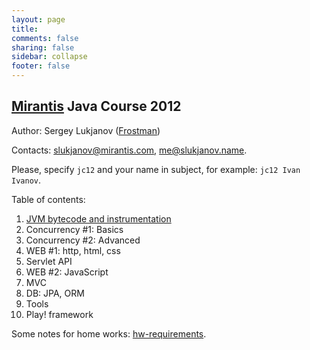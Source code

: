 ```yaml
---
layout: page                                                                                                            
title:                                                                                                                  
comments: false                                                                                                         
sharing: false                                                                                                          
sidebar: collapse                                                                                                       
footer: false   
---
```

## [Mirantis](http://www.mirantis.com) Java Course 2012
Author: Sergey Lukjanov ([Frostman](https://github.com/Frostman/ "Frostman at github.com"))

Contacts: [slukjanov@mirantis.com](mailto:slukjanov@mirantis.com?subject=jc12%20Ivan%20Ivanov),
 [me@slukjanov.name](mailto:me@slukjanov.name?subject=jc12%20Ivan%Ivanov).

Please, specify `jc12` and your name in subject, for example: `jc12 Ivan Ivanov`.

Table of contents:

1. [JVM bytecode and instrumentation](lecture-01-jvm.html)
2. Concurrency #1: Basics
3. Concurrency #2: Advanced
4. WEB #1: http, html, css
5. Servlet API
6. WEB #2: JavaScript
7. MVC
8. DB: JPA, ORM
9. Tools
10. Play! framework

Some notes for home works: [hw-requirements](hw-requirements.html).
